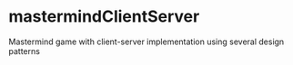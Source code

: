 # mastermindClientServer
Mastermind game with client-server implementation using several design patterns
